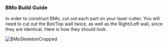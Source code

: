### BMo Build Guide
In order to construct BMo, cut out each part on your laser cutter. You will need to
cut out the Bot/Top wall twice, as well as the Right/Left wall, since they are identical.
Here is how they should look. 

![BMoSkeletonCropped](https://user-images.githubusercontent.com/32602477/225951990-c3a7d7b1-e483-4b20-b09a-f2c5dc0a9c3e.jpg)
